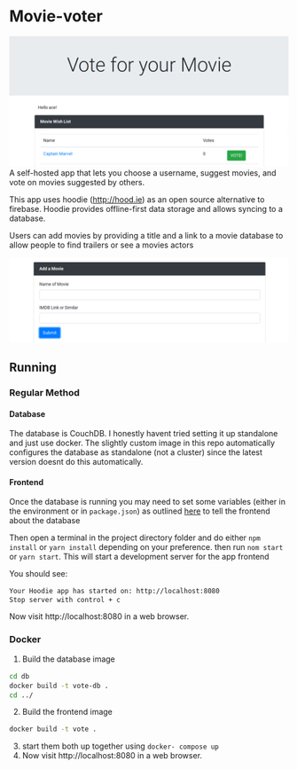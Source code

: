 # Movie-voter
![](screenshots/topbanner.png)
A self-hosted app that lets you choose a username, suggest movies, and vote on movies suggested by others.


This app uses hoodie (http://hood.ie) as an open source alternative to firebase. Hoodie provides offline-first data storage and allows syncing to a database. 


Users can add movies by providing a title and a link to a movie database to allow people to find trailers or see a movies actors

![](screenshots/addmovie.png)


## Running

### Regular Method

#### Database
The database is CouchDB. I honestly havent tried setting it up standalone and just use docker. The slightly custom image in this repo automatically configures the database as standalone (not a cluster) since the latest version doesnt do this automatically.

#### Frontend

Once the database is running you may need to set some variables (either in the environment or in `package.json`) as outlined [here](http://docs.hood.ie/en/latest/guides/configuration.html) to tell the frontend about the database

Then open a terminal in the project directory folder and do either `npm install` or `yarn install` depending on your preference. then run `nom start` or `yarn start`. This will start a development server for the app frontend

You should see:
```
Your Hoodie app has started on: http://localhost:8080
Stop server with control + c
```

Now visit http://localhost:8080 in a web browser.

### Docker

1. Build the database image
```bash
cd db
docker build -t vote-db .
cd ../
```
2. Build the frontend image

```bash
docker build -t vote .
```
3. start them both up together using `docker- compose up`
4. Now visit http://localhost:8080 in a web browser.
